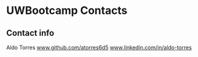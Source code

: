 # UWBootcamp Contacts

## Contact info

Aldo Torres   www.github.com/atorres6d5 www.linkedin.com/in/aldo-torres
